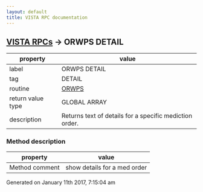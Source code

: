 ```yaml
---
layout: default
title: VISTA RPC documentation
---
```




## [VISTA RPCs](TableOfContent.md) &#8594; ORWPS DETAIL 

 property | value 
--- | --- 
 label | ORWPS DETAIL
 tag | DETAIL
 routine | [ORWPS](http://code.osehra.org/dox/Routine_ORWPS_source.html)
 return value type | GLOBAL ARRAY
 description | Returns text of details for a specific mediction order.


### Method description

 property | value 
--- | --- 
 Method comment | show details for a med order




 Generated on January 11th 2017, 7:15:04 am